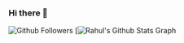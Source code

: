 ### Hi there 👋
<!--- [![Profile views](https://gpvc.arturio.dev/pukhraj1002) --->
![Github Followers](https://img.shields.io/github/followers/pukhraj1002?label=Followers&logo=GitHub&style=for-the-badge)
[![Rahul's Github Stats Graph](https://github-profile-summary-cards.vercel.app/api/cards/profile-details?username=pukhraj1002&theme=radical&hide_border=true)
